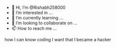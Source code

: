 - 👋 Hi, I’m @Rishabh258000
- 👀 I’m interested in ...
- 🌱 I’m currently learning ...
- 💞️ I’m looking to collaborate on ...
- 📫 How to reach me ...

<!---
Rishabh258000/Rishabh258000 is a ✨ special ✨ repository because its `README.md` (this file) appears on your GitHub profile.
You can click the Preview link to take a look at your changes.
--->how I can know coding I want that I became a hacker


